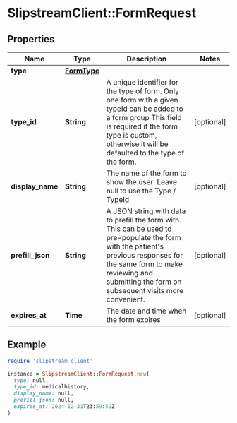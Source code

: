 # SlipstreamClient::FormRequest

## Properties

| Name | Type | Description | Notes |
| ---- | ---- | ----------- | ----- |
| **type** | [**FormType**](FormType.md) |  |  |
| **type_id** | **String** | A unique identifier for the type of form.  Only one form with a given typeId can be added to a form group  This field is required if the form type is custom, otherwise it will be defaulted to the type of the form.  | [optional] |
| **display_name** | **String** | The name of the form to show the user. Leave null to use the Type / TypeId | [optional] |
| **prefill_json** | **String** | A JSON string with data to prefill the form with. This can be used to pre-populate the form with the  patient&#39;s previous responses for the same form to make reviewing and submitting the form on subsequent visits more convenient.  | [optional] |
| **expires_at** | **Time** | The date and time when the form expires | [optional] |

## Example

```ruby
require 'slipstream_client'

instance = SlipstreamClient::FormRequest.new(
  type: null,
  type_id: medicalhistory,
  display_name: null,
  prefill_json: null,
  expires_at: 2024-12-31T23:59:59Z
)
```

